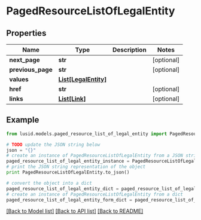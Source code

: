# PagedResourceListOfLegalEntity


## Properties
Name | Type | Description | Notes
------------ | ------------- | ------------- | -------------
**next_page** | **str** |  | [optional] 
**previous_page** | **str** |  | [optional] 
**values** | [**List[LegalEntity]**](LegalEntity.md) |  | 
**href** | **str** |  | [optional] 
**links** | [**List[Link]**](Link.md) |  | [optional] 

## Example

```python
from lusid.models.paged_resource_list_of_legal_entity import PagedResourceListOfLegalEntity

# TODO update the JSON string below
json = "{}"
# create an instance of PagedResourceListOfLegalEntity from a JSON string
paged_resource_list_of_legal_entity_instance = PagedResourceListOfLegalEntity.from_json(json)
# print the JSON string representation of the object
print PagedResourceListOfLegalEntity.to_json()

# convert the object into a dict
paged_resource_list_of_legal_entity_dict = paged_resource_list_of_legal_entity_instance.to_dict()
# create an instance of PagedResourceListOfLegalEntity from a dict
paged_resource_list_of_legal_entity_form_dict = paged_resource_list_of_legal_entity.from_dict(paged_resource_list_of_legal_entity_dict)
```
[[Back to Model list]](../README.md#documentation-for-models) [[Back to API list]](../README.md#documentation-for-api-endpoints) [[Back to README]](../README.md)


